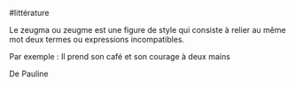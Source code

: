 #littérature 

Le zeugma ou zeugme est une figure de style qui consiste à relier au même mot deux termes ou expressions incompatibles.

Par exemple :
Il prend son café et son courage à deux mains 

De Pauline